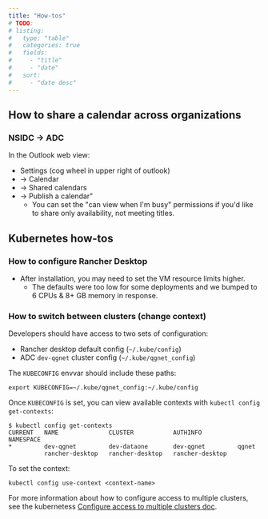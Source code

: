 ```yaml
---
title: "How-tos"
# TODO:
# listing:
#   type: "table"
#   categories: true
#   fields:
#     - "title"
#     - "date"
#   sort:
#     - "date desc"
---
```


## How to share a calendar across organizations

### NSIDC -> ADC

In the Outlook web view:

* Settings (cog wheel in upper right of outlook)
* -> Calendar
* -> Shared calendars
* -> Publish a calendar"
    * You can set the "can view when I'm busy" permissions if you'd like to share only
      availability, not meeting titles.


## Kubernetes how-tos

### How to configure Rancher Desktop

* After installation, you may need to set the VM resource limits higher.
    * The defaults were too low for some deployments and we bumped to 6 CPUs & 8+ GB
      memory in response.

### How to switch between clusters (change context)

Developers should have access to two sets of configuration:

* Rancher desktop default config (`~/.kube/config`)
* ADC `dev-qgnet` cluster config (`~/.kube/qgnet_config`)

The `KUBECONFIG` envvar should include these paths:

```
export KUBECONFIG=~/.kube/qgnet_config:~/.kube/config
```

Once `KUBECONFIG` is set, you can view available contexts with `kubectl config
get-contexts`:

```
$ kubectl config get-contexts
CURRENT   NAME              CLUSTER           AUTHINFO          NAMESPACE
*         dev-qgnet         dev-dataone       dev-qgnet         qgnet
          rancher-desktop   rancher-desktop   rancher-desktop
```

To set the context:

```
kubectl config use-context <context-name>
```

For more information about how to configure access to multiple clusters, see the
kubernetess [Configure access to multiple clusters
doc](https://kubernetes.io/docs/tasks/access-application-cluster/configure-access-multiple-clusters/).
